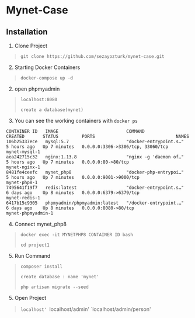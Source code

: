 # Mynet-Case

## Installation
1. Clone Project
> `git clone https://github.com/sezayozturk/mynet-case.git`

2. Starting Docker Containers
> `docker-compose up -d`

2. open phpmyadmin
> `localhost:8080`
> 
> `create a database(mynet)`

3. You can see the working containers with `docker ps`
```
CONTAINER ID   IMAGE                          COMMAND                  CREATED       STATUS         PORTS                               NAMES
106b25337ece   mysql:5.7                      "docker-entrypoint.s…"   5 hours ago   Up 7 minutes   0.0.0.0:3306->3306/tcp, 33060/tcp   mynet-mysql-1
aea242715c32   nginx:1.13.8                   "nginx -g 'daemon of…"   5 hours ago   Up 7 minutes   0.0.0.0:80->80/tcp                  mynet-nginx-1
8481fe4ceefc   mynet_php8                     "docker-php-entrypoi…"   5 hours ago   Up 7 minutes   0.0.0.0:9001->9000/tcp              mynet-php8-1
7495641f19f7   redis:latest                   "docker-entrypoint.s…"   6 days ago    Up 8 minutes   0.0.0.0:6379->6379/tcp              mynet-redis-1
6417b15c9305   phpmyadmin/phpmyadmin:latest   "/docker-entrypoint.…"   6 days ago    Up 8 minutes   0.0.0.0:8080->80/tcp                mynet-phpmyadmin-1
```

4. Connect mynet_php8
> `docker exec -it MYNETPHP8 CONTAINER ID bash`
> 
> `cd project1`

5. Run Command
> `composer install`
> 
> `create database : name 'mynet'`
> 
> `php artisan migrate --seed`

5. Open Project
> `localhost'
> `localhost/admin'
> `localhost/admin/person'



